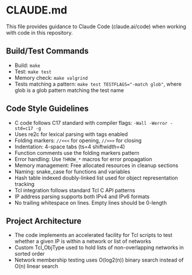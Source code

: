# CLAUDE.md

This file provides guidance to Claude Code (claude.ai/code) when working with code in this repository.

## Build/Test Commands
- Build: `make`
- Test: `make test`
- Memory check: `make valgrind`
- Tests matching a pattern: `make test TESTFLAGS="-match glob"`, where glob is a glob pattern matching the test name

## Code Style Guidelines
- C code follows C17 standard with compiler flags: `-Wall -Werror -std=c17 -g`
- Uses re2c for lexical parsing with tags enabled
- Folding markers: `//<<<` for opening, `//>>>` for closing
- Indentation: 4-space tabs (ts=4 shiftwidth=4)
- Function comments use the folding markers pattern
- Error handling: Use `THROW_*` macros for error propagation
- Memory management: Free allocated resources in cleanup sections
- Naming: snake_case for functions and variables
- Hash table indexed doubly-linked list used for object representation tracking
- Tcl integration follows standard Tcl C API patterns
- IP address parsing supports both IPv4 and IPv6 formats
- No trailing whitespace on lines.  Empty lines should be 0-length

## Project Architecture
- The code implements an accelerated facility for Tcl scripts to test whether a given IP is within a network or list of networks
- Custom Tcl_ObjType used to hold lists of non-overlapping networks in sorted order
- Network membership testing uses O(log2(n)) binary search instead of O(n) linear search
